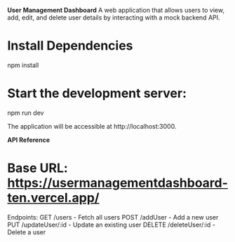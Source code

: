 **User Management Dashboard**
A web application that allows users to view, add, edit, and delete user details by interacting with a mock backend API.

# Install Dependencies
  npm install

# Start the development server:
  npm run dev

  The application will be accessible at http://localhost:3000.

**API Reference**
# Base URL: https://usermanagementdashboard-ten.vercel.app/
Endpoints:
GET /users - Fetch all users
POST /addUser - Add a new user
PUT /updateUser/:id - Update an existing user
DELETE /deleteUser/:id - Delete a user

